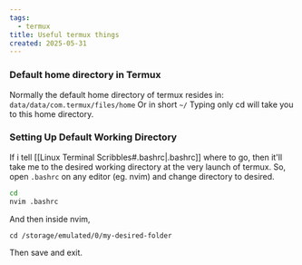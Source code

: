 ```yaml
---
tags:
  - termux
title: Useful termux things
created: 2025-05-31
---
```


### Default home directory in Termux
Normally the default home directory of termux resides in:
`data/data/com.termux/files/home`
Or in short 
`~/`
Typing only cd will take you to this home directory.

### Setting Up Default Working Directory
If i tell [[Linux Terminal Scribbles#.bashrc|.bashrc]] where to go, then it'll take me to the desired working directory at the very launch of termux.  So, open `.bashrc` on any editor (eg. nvim) and change directory to desired.  
```bash
cd
nvim .bashrc
```
And then inside nvim,
```nvim
cd /storage/emulated/0/my-desired-folder
```
Then save and exit.

